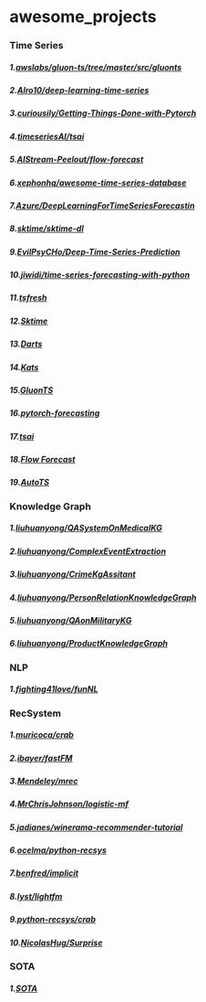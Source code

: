 # awesome_projects

### Time Series
##### 1.[awslabs/gluon-ts/tree/master/src/gluonts](https://github.com/awslabs/gluon-ts/tree/master/src/gluonts)
##### 2.[Alro10/deep-learning-time-series](https://github.com/Alro10/deep-learning-time-series)
##### 3.[curiousily/Getting-Things-Done-with-Pytorch](https://github.com/curiousily/Getting-Things-Done-with-Pytorch)
##### 4.[timeseriesAI/tsai](https://github.com/timeseriesAI/tsai)
##### 5.[AIStream-Peelout/flow-forecast](https://github.com/AIStream-Peelout/flow-forecast)
##### 6.[xephonhq/awesome-time-series-database](https://github.com/xephonhq/awesome-time-series-database)
##### 7.[Azure/DeepLearningForTimeSeriesForecastin](https://github.com/Azure/DeepLearningForTimeSeriesForecasting)
##### 8.[sktime/sktime-dl](https://github.com/sktime/sktime-dl)
##### 9.[EvilPsyCHo/Deep-Time-Series-Prediction](https://github.com/EvilPsyCHo/Deep-Time-Series-Prediction)
##### 10.[jiwidi/time-series-forecasting-with-python](https://github.com/jiwidi/time-series-forecasting-with-python)
##### 11.[tsfresh](https://tsfresh.readthedocs.io/en/latest/)
##### 12.[Sktime](https://www.sktime.org/en/stable/estimator_overview.html)
##### 13.[Darts](https://github.com/unit8co/darts)
##### 14.[Kats](https://github.com/facebookresearch/Kats)
##### 15.[GluonTS](https://github.com/awslabs/gluon-ts)
##### 16.[pytorch-forecasting](https://github.com/jdb78/pytorch-forecasting)
##### 17.[tsai](https://github.com/timeseriesAI/tsai)
##### 18.[Flow Forecast](https://github.com/AIStream-Peelout/flow-forecast)
##### 19.[AutoTS](https://github.com/winedarksea/AutoTS)



### Knowledge Graph
##### 1.[liuhuanyong/QASystemOnMedicalKG](https://github.com/liuhuanyong/QASystemOnMedicalKG)
##### 2.[liuhuanyong/ComplexEventExtraction](https://github.com/liuhuanyong/ComplexEventExtraction)
##### 3.[liuhuanyong/CrimeKgAssitant](https://github.com/liuhuanyong/CrimeKgAssitant)
##### 4.[liuhuanyong/PersonRelationKnowledgeGraph](https://github.com/liuhuanyong/PersonRelationKnowledgeGraph)
##### 5.[liuhuanyong/QAonMilitaryKG](https://github.com/liuhuanyong/QAonMilitaryKG)
##### 6.[liuhuanyong/ProductKnowledgeGraph](https://github.com/liuhuanyong/ProductKnowledgeGraph)

### NLP
##### 1.[fighting41love/funNL](https://github.com/fighting41love/funNL)

### RecSystem
##### 1.[muricoca/crab](https://github.com/muricoca/crab)
##### 2.[ibayer/fastFM](https://github.com/ibayer/fastFM)
##### 3.[Mendeley/mrec](https://github.com/mendeley/mrec)
##### 4.[MrChrisJohnson/logistic-mf](https://github.com/MrChrisJohnson/logistic-mf)
##### 5.[jadianes/winerama-recommender-tutorial](https://github.com/jadianes/winerama-recommender-tutorial)
##### 6.[ocelma/python-recsys](https://github.com/ocelma/python-recsys)
##### 7.[benfred/implicit](https://github.com/benfred/implicit)
##### 8.[lyst/lightfm](https://github.com/lyst/lightfm)
##### 9.[python-recsys/crab](https://github.com/python-recsys/crab)
##### 10.[NicolasHug/Surprise](https://github.com/NicolasHug/Surprise)

### SOTA
##### 1.[SOTA](https://mp.weixin.qq.com/s/crumPYigHPVHIIULKZpEww)
